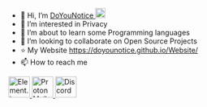 - 👋 Hi, I’m  <a href="https://odysee.com/$/invite/@DoYouNotice:9">DoYouNotice
    <img src="https://external-content.duckduckgo.com/iu/?u=https%3A%2F%2Fcdn-1.webcatalog.io%2Fcatalog%2Fodysee%2Fodysee-icon-filled.png&f=1&nofb=1" alt="Signal" style="max-width: 100%;" height="20"> </a>
- 👀 I’m interested in Privacy
- 🌱 I’m about to learn some Programming languages
- 💞️ I’m looking to collaborate on Open Source Projects
- ⭐ My Website https://doyounotice.github.io/Website/
- 📫 How to reach me



<a href="https://matrix.to/#/@doyounotice:tchncs.de" rel="nofollow">
    <img src="https://camo.githubusercontent.com/f4e397114d6279062b65dce9868b5bdcae6cb49da76d2e187b378510e6bce7ca/68747470733a2f2f696d672e736869656c64732e696f2f62616467652f456c656d656e742d3044424438423f7374796c653d666c61742d737175617265266c6f676f3d456c656d656e74266c6f676f436f6c6f723d7768697465" alt="Element.io" data-canonical-src="https://img.shields.io/badge/Element-0DBD8B?style=flat-square&amp;logo=Element&amp;logoColor=white" style="max-width: 100%;" height="42">
</a>

<a href="mailto:DoYouNotice@protonmail.com">
    <img src="https://camo.githubusercontent.com/b9d280b7a93035818ac7356cd9465d97d7bdc8786fe01dccaa2d82cb39cda0b0/68747470733a2f2f696d672e736869656c64732e696f2f62616467652f50726f746f6e4d61696c2d3435343636303f7374796c653d666c61742d737175617265266c6f676f3d50726f746f6e4d61696c266c6f676f436f6c6f723d7768697465" alt="ProtonMail" data-canonical-src="https://img.shields.io/badge/ProtonMail-454660?style=flat-square&amp;logo=ProtonMail&amp;logoColor=white" style="max-width: 100%;" height="42">
</a>

<a href="https://discord.com/users/463088962710405152">
<img src="https://camo.githubusercontent.com/2d1e6b81903abf8bbbd9667a610210376befe95ddc5d7d9ad8b6fdadaed1c4d1/68747470733a2f2f696d672e736869656c64732e696f2f62616467652f446973636f72642d3733384144413f7374796c653d666c61742d737175617265266c6f676f3d446973636f7264266c6f676f436f6c6f723d463446344634" alt="Discord" style="max-width: 100%;" height="42">
</a>







<!---
DoYouNotice/DoYouNotice is a ✨ special ✨ repository because its `README.md` (this file) appears on your GitHub profile.
You can click the Preview link to take a look at your changes.
--->
